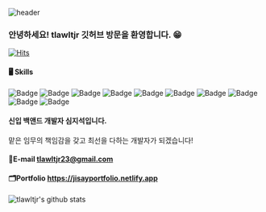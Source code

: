 ![header](https://capsule-render.vercel.app/api?type=waving&text=Welcome&animation=fadeIn&fontColor=dfffff)

### 안녕하세요! tlawltjr 깃허브 방문을 환영합니다. 😁

[![Hits](https://hits.seeyoufarm.com/api/count/incr/badge.svg?url=https%3A%2F%2Fgithub.com%2Ftlawltjr%2Fhit-counter&count_bg=%2379C83D&title_bg=%23555555&icon=&icon_color=%23E7E7E7&title=hits&edge_flat=false)](https://hits.seeyoufarm.com)                  

#### 🖥️ Skills 

![Badge](https://img.shields.io/badge/Java-007396?style=flat&logo=Java&logoColor=white) ![Badge](https://img.shields.io/badge/SpringBoot-6DB33F?style=flat&logo=SpringBoot&logoColor=white) ![Badge](https://img.shields.io/badge/ORACLE-F80000?style=flat-square&logo=oracle&logoColor=white) ![Badge](https://img.shields.io/badge/MariaDB-003545?style=flat&logo=MariaDB&logoColor=white) ![Badge](https://img.shields.io/badge/Bootstrap-563D7C?style=flat&logo=Bootstrap&logoColor=white) ![Badge](https://img.shields.io/badge/HTML5-E34F26?style=flat&logo=HTML5&logoColor=white) 
![Badge](https://img.shields.io/badge/JSP-123123?style=flat&logo=jsp&logoColor=white)
![Badge](https://img.shields.io/badge/JavaScript-F7DF1E?style=flat&logo=JavaScript&logoColor=white) ![Badge](https://img.shields.io/badge/Thymeleaf-005F0F?style=flat&logo=Thymeleaf&logoColor=white)  ![Badge](https://img.shields.io/badge/json-E34F26?style=flat&logo=json)

#### 신입 백앤드 개발자 심지석입니다.
맡은 임무의 책임감을 갖고 최선을 다하는 개발자가 되겠습니다!

#### 📧E-mail tlawltjr23@gmail.com

#### 🗂️Portfolio https://jisayportfolio.netlify.app

![tlawltjr's github stats](https://github-readme-stats.vercel.app/api?username=tlawltjr&show_icons=true)

<!--
**tlawltjr/tlawltjr** is a ✨ _special_ ✨ repository because its `README.md` (this file) appears on your GitHub profile.

Here are some ideas to get you started:

- 🔭 I’m currently working on ...
- 🌱 I’m currently learning ...
- 👯 I’m looking to collaborate on ...
- 🤔 I’m looking for help with ...
- 💬 Ask me about ...
- 📫 How to reach me: ...
- 😄 Pronouns: ...
- ⚡ Fun fact: ...
-->
